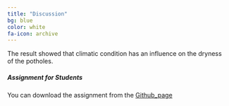 ```yaml
---
title: "Discussion"
bg: blue
color: white
fa-icon: archive
---
```

The result showed that climatic condition has an influence on the dryness of the potholes.

##### Assignment for Students
You can download the assignment from the [Github_page](https://github.com/OSO3670/DryPotholeProject/blob/gh-pages/Assignment%20for%20students.ipynb)
